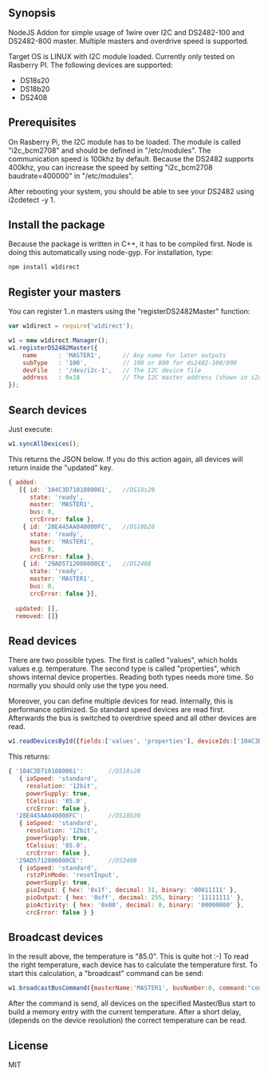 ## Synopsis

NodeJS Addon for simple usage of 1wire over I2C and DS2482-100 and DS2482-800 master. Multiple masters and overdrive speed is supported. 

Target OS is LINUX with I2C module loaded. Currently only tested on Rasberry PI. The following devices are supported:

- DS18s20
- DS18b20
- DS2408


## Prerequisites
On Rasberry Pi, the I2C module has to be loaded. The module is called "i2c_bcm2708" and should be defined in "/etc/modules". The communication speed is 100khz by default. Because the DS2482 supports 400khz, you can increase the speed by setting "i2c_bcm2708 baudrate=400000" in "/etc/modules". 

After rebooting your system, you should be able to see your DS2482 using  i2cdetect -y 1. 

## Install the package
Because the package is written in C++, it has to be compiled first. Node is doing this automatically using node-gyp. For installation, type:

```js
npm install w1direct
```


## Register your masters
You can register 1..n masters using the "registerDS2482Master" function:

```js
var w1direct = require('w1direct');

w1 = new w1direct.Manager();
w1.registerDS2482Master({
	name	  : 'MASTER1',      // Any name for later outputs
	subType   : '100',          // 100 or 800 for ds2482-100/800
	devFile	  : '/dev/i2c-1',   // The I2C device file
	address	  : 0x18            // The I2C master address (shown in i2cdetect)
});

```
## Search devices
Just execute:
```js
w1.syncAllDevices();
```
This returns the JSON below. If you do this action again, all devices will return inside the "updated" key.
```js
{ added:
   [{ id: '104C3D7101080061',	//DS18s20
      state: 'ready',
      master: 'MASTER1',
      bus: 0,
      crcError: false },
    { id: '28E445AA040000FC',	//DS18b20
      state: 'ready',
      master: 'MASTER1',
      bus: 0,
      crcError: false },
    { id: '29AD5712000000CE',	//DS2408
      state: 'ready',
      master: 'MASTER1',
      bus: 0,
      crcError: false }],
  
  updated: [],
  removed: []}
```

## Read devices
There are two possible types. The first is called "values", which holds values e.g. temperature. The second type is called "properties", which shows internal device properties. Reading both types needs more time. So normally you should only use the type you need.

Moreover, you can define multiple devices for read. Internally, this is performance optimized. So standard speed devices are read first. Afterwards the bus is switched to overdrive speed and all other devices are read.

```js
w1.readDevicesById({fields:['values', 'properties'], deviceIds:['104C3D7101080061', '28E445AA040000FC', '29AD5712000000CE']}
```
This returns:

```js
{ '104C3D7101080061':		//DS18s20
   { ioSpeed: 'standard',
     resolution: '12bit',
     powerSupply: true,
     tCelsius: '85.0',
     crcError: false },
  '28E445AA040000FC':		//DS18b20
   { ioSpeed: 'standard',
     resolution: '12bit',
     powerSupply: true,
     tCelsius: '85.0',
     crcError: false },
  '29AD5712000000CE':		//DS2408
   { ioSpeed: 'standard',
     rstzPinMode: 'resetInput',
     powerSupply: true,
     pioInput: { hex: '0x1f', decimal: 31, binary: '00011111' },
     pioOutput: { hex: '0xff', decimal: 255, binary: '11111111' },
     pioActivity: { hex: '0x00', decimal: 0, binary: '00000000' },
     crcError: false } }
```


## Broadcast devices
In the result above, the temperature is "85.0". This is quite hot :-) To read the right temperature, each device has to calculate the temperature first. To start this calculation, a "broadcast" command can be send:

```js
w1.broadcastBusCommand({masterName:'MASTER1', busNumber:0, command:"convertTemperature"})     
```

After the command is send, all devices on the specified Master/Bus start to build a memory entry with the current temperature. After a short delay, (depends on the device resolution) the correct temperature can be read.


## License

MIT
